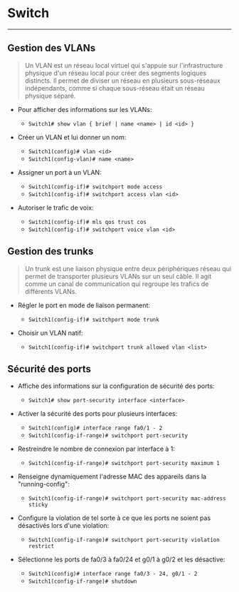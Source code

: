 # Switch
---
## Gestion des VLANs
> Un VLAN est un réseau local virtuel qui s'appuie sur l'infrastructure physique d'un réseau local pour créer des segments logiques distincts. Il permet de diviser un réseau en plusieurs sous-réseaux indépendants, comme si chaque sous-réseau était un réseau physique séparé.

- Pour afficher des informations sur les VLANs:
    - `Switch1# show vlan { brief | name <name> | id <id> }`

- Créer un VLAN et lui donner un nom:
    - `Switch1(config)# vlan <id>`
    - `Switch1(config-vlan)# name <name>`

- Assigner un port à un VLAN:
    - `Switch1(config-if)# switchport mode access`
    - `Switch1(config-if)# switchport access vlan <id>`

- Autoriser le trafic de voix:
    - `Switch1(config-if)# mls qos trust cos`
    - `Switch1(config-if)# switchport voice vlan <id>`

## Gestion des trunks
> Un trunk est une liaison physique entre deux périphériques réseau qui permet de transporter plusieurs VLANs sur un seul câble. Il agit comme un canal de communication qui regroupe les trafics de différents VLANs.

- Régler le port en mode de liaison permanent:
    - `Switch1(config-if)# switchport mode trunk`

- Choisir un VLAN natif:
    - `Switch1(config-if)# switchport trunk allowed vlan <list>`

## Sécurité des ports 
- Affiche des informations sur la configuration de sécurité des ports:
    - `Switch1# show port-security interface <interface>`

- Activer la sécurité des ports pour plusieurs interfaces:
    - `Switch1(config)# interface range fa0/1 - 2`
    - `Switch1(config-if-range)# switchport port-security`

- Restreindre le nombre de connexion par interface à 1:
    - `Switch1(config-if-range)# switchport port-security maximum 1`

- Renseigne dynamiquement l'adresse MAC des appareils dans la "running-config":
    - `Switch1(config-if-range)# switchport port-security mac-address sticky`

- Configure la violation de tel sorte à ce que les ports ne soient pas désactivés lors d'une violation:
    - `Switch1(config-if-range)# switchport port-security violation restrict`

- Sélectionne les ports de fa0/3 à fa0/24 et g0/1 à g0/2 et les désactive:
    - `Switch1(config)# interface range fa0/3 - 24, g0/1 - 2`
    - `Switch1(config-if-range)# shutdown`

